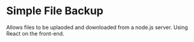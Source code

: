 ﻿# Simple File Backup

Allows files to be uplaoded and downloaded from a node.js server. Using React on the front-end.
